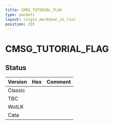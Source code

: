 ```yaml
---
title: CMSG_TUTORIAL_FLAG
type: packets
layout: single_markdown_in_list
position: 255
---
```


# CMSG_TUTORIAL_FLAG

## Status

Version | Hex | Comment
---------- | ---------- | ---------- 
Classic |  |  
TBC |  |  
WotLK |  |  
Cata |  |  
